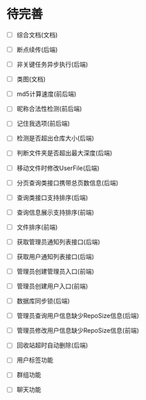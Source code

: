# 待完善

- [ ] 综合文档(文档)
- [ ] 断点续传(后端)
- [ ] 非关键任务异步执行(后端)
- [ ] 类图(文档)
- [ ] md5计算速度(前后端)
- [ ] 昵称合法性检测(前后端)
- [ ] 记住我选项(前后端)
- [ ] 检测是否超出仓库大小(后端)
- [ ] 判断文件夹是否超出最大深度(后端)
- [ ] 移动文件时修改UserFile(后端)
- [ ] 分页查询类接口携带总页数信息(后端)
- [ ] 查询类接口支持排序(后端)
- [ ] 查询信息展示支持排序(前端)
- [ ] 文件排序(前端)
- [ ] 获取管理员通知列表接口(后端)
- [ ] 获取用户通知列表接口(后端)
- [ ] 管理员创建管理员入口(前端)
- [ ] 管理员创建用户入口(前端)
- [ ] 数据库同步锁(后端)
- [ ] 管理员查询用户信息缺少RepoSize信息(后端)
- [ ] 管理员修改用户信息缺少RepoSize信息(前端)
- [ ] 回收站超时自动删除(后端)
- [ ] 用户标签功能
- [ ] 群组功能
- [ ] 聊天功能

